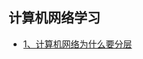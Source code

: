 ## 计算机网络学习

- [1、计算机网络为什么要分层](https://github.com/boilingfrog/Go-POINT/blob/master/tcp/1%E3%80%81%E8%AE%A1%E7%AE%97%E6%9C%BA%E7%BD%91%E7%BB%9C%E4%B8%BA%E4%BB%80%E4%B9%88%E8%A6%81%E5%88%86%E5%B1%82.md)    





































